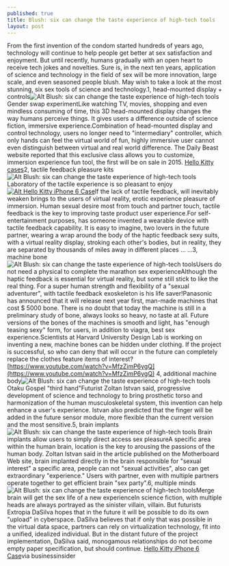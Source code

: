 ```yaml
---
published: true
title: Blush: six can change the taste experience of high-tech tools
layout: post
---
```

From the first invention of the condom started hundreds of years ago, technology will continue to help people get better at sex satisfaction and enjoyment. But until recently, humans gradually with an open heart to receive tech jokes and novelties. Sure is, in the next ten years, application of science and technology in the field of sex will be more innovation, large scale, and even seasoned people blush. May wish to take a look at the most stunning, six sex tools of science and technology.1, head-mounted display + controls![Alt Blush: six can change the taste experience of high-tech tools](https://c2.staticflickr.com/8/7560/28392217282_d8ca87790f_z.jpg)Gender swap experimentLike watching TV, movies, shopping and even mindless consuming of time, this 3D head-mounted display changes the way humans perceive things. It gives users a difference outside of science fiction, immersive experience.Combination of head-mounted display and control technology, users no longer need to \"intermediary\" controller, which only hands can feel the virtual world of fun, highly immersive user cannot even distinguish between virtual and real world difference. The Daily Beast website reported that this exclusive class allows you to customize, immersion experience fun tool, the first will be on sale in 2015. [Hello Kitty cases](http://chinatravel123.tumblr.com/post/146199006814/omni-directional-reading-2013-quad-core-flagship)2, tactile feedback pleasure kits![Alt Blush: six can change the taste experience of high-tech tools](https://c1.staticflickr.com/9/8839/27881609853_96f96bf080_z.jpg)Laboratory of the tactile experience is so pleasant to enjoy[![Alt Hello Kitty iPhone 6 Case](http://www.nodcase.com/images/large/i6/hello_kitty_i61613_lrg.jpg)](http://www.nodcase.com/hello-kitty-silicone-iphone-6-case-with-pearl-pendant-pink-p-4356.html)If the lack of tactile feedback, will inevitably weaken brings to the users of virtual reality, erotic experience pleasure of immersion. Human sexual desire most from touch and partner touch, tactile feedback is the key to improving taste product user experience.For self-entertainment purposes, has someone invented a wearable device with tactile feedback capability. It is easy to imagine, two lovers in the future partner, wearing a wrap around the body of the haptic feedback sexy suits, with a virtual reality display, stroking each other\'s bodies, but in reality, they are separated by thousands of miles away in different places ... ...3, machine bone![Alt Blush: six can change the taste experience of high-tech tools](https://c1.staticflickr.com/9/8099/28465403026_19acb53c38_z.jpg)Users do not need a physical to complete the marathon sex experienceAlthough the haptic feedback is essential for virtual reality, but some still stick to like the real thing. For a super human strength and flexibility of a \"sexual adventurer\", with tactile feedback exoskeleton is his life saver!Panasonic has announced that it will release next year first, man-made machines that cost $ 5000 bone. There is no doubt that today the machine is still in a preliminary study of bone, always looks so heavy, no taste at all. Future versions of the bones of the machines is smooth and light, has \"enough teasing sexy\" form, for users, in addition to viagra, best sex experience.Scientists at Harvard University Design Lab is working on inventing a new, machine bones can be hidden under clothing. If the project is successful, so who can deny that will occur in the future can completely replace the clothes feature items of interest? [https://www.youtube.com/watch?v=MfzZimP6ygQ](https://www.youtube.com/watch?v=MfzZimP6ygQ) 4, additional machine body![Alt Blush: six can change the taste experience of high-tech tools](https://c2.staticflickr.com/8/7532/27881623073_1f8582b95b_z.jpg)Otaku Gospel \"third hand\"Futurist Zoltan Istvan said, progressive development of science and technology to bring prosthetic torso and harmonization of the human musculoskeletal system, this invention can help enhance a user\'s experience. Istvan also predicted that the finger will be added in the future sensor module, more flexible than the current version and the most sensitive.5, brain implants![Alt Blush: six can change the taste experience of high-tech tools](https://c1.staticflickr.com/9/8880/28392243322_6f190a8638_z.jpg) Brain implants allow users to simply direct access sex pleasureA specific area within the human brain, location is the key to arousing the passions of the human body. Zoltan Istvan said in the article published on the Motherboard Web site, brain implanted directly in the brain responsible for \"sexual interest\" a specific area, people can not \"sexual activities\", also can get extraordinary \"experience.\" Users with partner, even with multiple partners operate together to get efficient brain \"sex party\".6, multiple minds![Alt Blush: six can change the taste experience of high-tech tools](https://c1.staticflickr.com/9/8849/27881641113_3b67435d04_z.jpg)Merge brain will get the sex life of a new experienceIn science fiction, with multiple heads are always portrayed as the sinister villain, villain. But futurists Extropia DaSilva hopes that in the future it will be possible to do its own \"upload\" in cyberspace. DaSilva believes that if only that was possible in the virtual data space, partners can rely on virtualization technology, fit into a unified, idealized individual. But in the distant future of the project implementation, DaSilva said, monogamous relationships do not become empty paper specification, but should continue. [Hello Kitty iPhone 6 Case](http://www.nodcase.com/hello-kitty-silicone-iphone-6-case-with-pearl-pendant-pink-p-4356.html)via businessinsider
